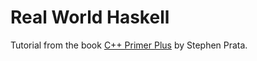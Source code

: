 # Real World Haskell

Tutorial from the book [C++ Primer Plus](https://www.amazon.com/Primer-Plus-6th-Developers-Library/dp/0321776402) by Stephen Prata.